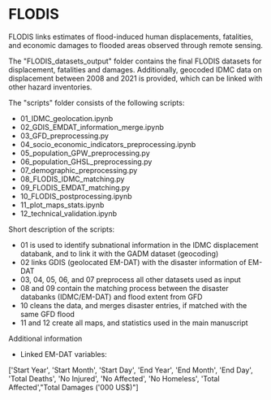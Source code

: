 # FLODIS
FLODIS links estimates of flood-induced human displacements, fatalities, and economic damages to flooded areas observed through remote sensing.

The "FLODIS_datasets_output" folder contains the final FLODIS datasets for displacement, fatalities and damages. Additionally, geocoded IDMC data on displacement between 2008 and 2021 is provided, which can be linked with other hazard inventories.

The "scripts" folder consists of the following scripts:

- 01_IDMC_geolocation.ipynb
- 02_GDIS_EMDAT_information_merge.ipynb
- 03_GFD_preprocessing.py
- 04_socio_economic_indicators_preprocessing.ipynb
- 05_population_GPW_preprocessing.py
- 06_population_GHSL_preprocessing.py
- 07_demographic_preprocessing.py
- 08_FLODIS_IDMC_matching.py
- 09_FLODIS_EMDAT_matching.py
- 10_FLODIS_postprocessing.ipynb
- 11_plot_maps_stats.ipynb
- 12_technical_validation.ipynb

Short description of the scripts:

- 01 is used to identify subnational information in the IDMC displacement databank, and to link it with the GADM dataset (geocoding)
- 02 links GDIS (geolocated EM-DAT) with the disaster information of EM-DAT
- 03, 04, 05, 06, and 07 preprocess all other datasets used as input
- 08 and 09 contain the matching process between the disaster databanks (IDMC/EM-DAT) and flood extent from GFD
- 10 cleans the data, and merges disaster entries, if matched with the same GFD flood
- 11 and 12 create all maps, and statistics used in the main manuscript

Additional information

- Linked EM-DAT variables:

['Start Year', 'Start Month', 'Start Day', 'End Year', 'End Month',
       'End Day', 'Total Deaths', 'No Injured', 'No Affected', 'No Homeless',
       'Total Affected',"Total Damages ('000 US$)"]
